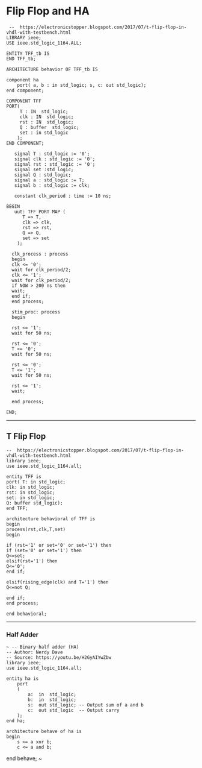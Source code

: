 # Flip Flop and HA

     --  https://electronicstopper.blogspot.com/2017/07/t-flip-flop-in-vhdl-with-testbench.html
    LIBRARY ieee;
    USE ieee.std_logic_1164.ALL;

    ENTITY TFF_tb IS
    END TFF_tb;

    ARCHITECTURE behavior OF TFF_tb IS 

    component ha
        port( a, b : in std_logic; s, c: out std_logic);
    end component;

    COMPONENT TFF
    PORT(
         T : IN  std_logic;
         clk : IN  std_logic;
         rst : IN  std_logic;
         Q : buffer  std_logic;
         set : in std_logic
        );
    END COMPONENT;
    
       signal T : std_logic := '0';
       signal clk : std_logic := '0';
       signal rst : std_logic := '0';
       signal set :std_logic;
       signal Q : std_logic;
       signal a : std_logic := T;
       signal b : std_logic := clk;
   
       constant clk_period : time := 10 ns;

    BEGIN
       uut: TFF PORT MAP (
          T => T,
          clk => clk,
          rst => rst,
          Q => Q,
          set => set
        );

      clk_process : process
      begin
      clk <= '0';
      wait for clk_period/2;
      clk <= '1';
      wait for clk_period/2;
      if NOW > 200 ns then
      wait;
      end if;
      end process;

      stim_proc: process
      begin  
 
      rst <= '1';
      wait for 50 ns; 

      rst <= '0';
      T <= '0';
      wait for 50 ns;
  
      rst <= '0';
      T <= '1';  
      wait for 50 ns;

      rst <= '1';
      wait;

      end process;

    END;

--------------------------------------------------------------------------------------------------
## T Flip Flop

    --  https://electronicstopper.blogspot.com/2017/07/t-flip-flop-in-vhdl-with-testbench.html
    library ieee;
    use ieee.std_logic_1164.all;
    
    entity TFF is
    port( T: in std_logic;
    clk: in std_logic;
    rst: in std_logic;
    set: in std_logic;
    Q: buffer std_logic);
    end TFF;
    
    architecture behavioral of TFF is
    begin
    process(rst,clk,T,set)
    begin
    
    if (rst='1' or set='0' or set='1') then
    if (set='0' or set='1') then
    Q<=set;
    elsif(rst='1') then
    Q<='0';
    end if;
    
    elsif(rising_edge(clk) and T='1') then
    Q<=not Q;
    
    end if;
    end process;
    
    end behavioral;

--------------------------------------------------------------------------------------------------
### Half Adder

    ~ -- Binary half adder (HA)
    -- Author: Nerdy Dave
    -- Source: https://youtu.be/H2GyAIYwZbw
    library ieee;               
    use ieee.std_logic_1164.all;
    
    entity ha is
        port
        (
            a:  in  std_logic; 
            b:  in  std_logic; 
            s:  out std_logic; -- Output sum of a and b
            c:  out std_logic  -- Output carry
        );
    end ha;
    
    architecture behave of ha is
    begin
        s <= a xor b;
        c <= a and b;
end behave;
~
